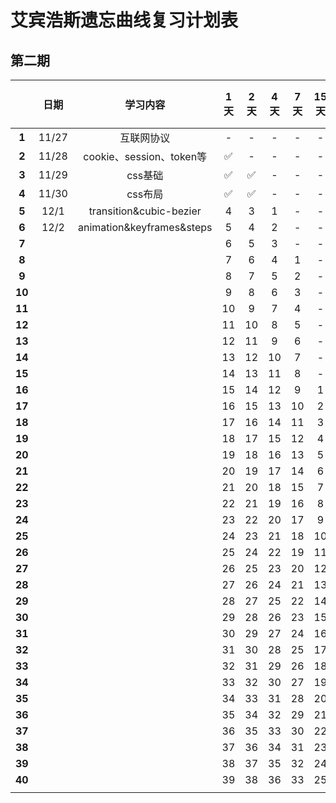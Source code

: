 # 艾宾浩斯遗忘曲线复习计划表

## 第二期

|        | 日期    | 学习内容                      | 1天  | 2天  | 4天  | 7天  | 15天 | 1个月 |
|:------:|:-----:|:-------------------------:|:---:|:---:|:---:|:---:|:---:|:---:|
| **1**  | 11/27 | 互联网协议                     | -   | -   | -   | -   | -   | -   |
| **2**  | 11/28 | cookie、session、token等     | ✅   | -   | -   | -   | -   | -   |
| **3**  | 11/29 | css基础                     | ✅   | ✅   | -   | -   | -   | -   |
| **4**  | 11/30 | css布局                     | ✅   | ✅   | -   | -   | -   | -   |
| **5**  | 12/1  | transition&cubic-bezier   | 4   | 3   | 1   | -   | -   | -   |
| **6**  | 12/2  | animation&keyframes&steps | 5   | 4   | 2   | -   | -   | -   |
| **7**  |       |                           | 6   | 5   | 3   | -   | -   | -   |
| **8**  |       |                           | 7   | 6   | 4   | 1   | -   | -   |
| **9**  |       |                           | 8   | 7   | 5   | 2   | -   | -   |
| **10** |       |                           | 9   | 8   | 6   | 3   | -   | -   |
| **11** |       |                           | 10  | 9   | 7   | 4   | -   | -   |
| **12** |       |                           | 11  | 10  | 8   | 5   | -   | -   |
| **13** |       |                           | 12  | 11  | 9   | 6   | -   | -   |
| **14** |       |                           | 13  | 12  | 10  | 7   | -   | -   |
| **15** |       |                           | 14  | 13  | 11  | 8   | -   | -   |
| **16** |       |                           | 15  | 14  | 12  | 9   | 1   | -   |
| **17** |       |                           | 16  | 15  | 13  | 10  | 2   | -   |
| **18** |       |                           | 17  | 16  | 14  | 11  | 3   | -   |
| **19** |       |                           | 18  | 17  | 15  | 12  | 4   | -   |
| **20** |       |                           | 19  | 18  | 16  | 13  | 5   | -   |
| **21** |       |                           | 20  | 19  | 17  | 14  | 6   | -   |
| **22** |       |                           | 21  | 20  | 18  | 15  | 7   | -   |
| **23** |       |                           | 22  | 21  | 19  | 16  | 8   | -   |
| **24** |       |                           | 23  | 22  | 20  | 17  | 9   | -   |
| **25** |       |                           | 24  | 23  | 21  | 18  | 10  | -   |
| **26** |       |                           | 25  | 24  | 22  | 19  | 11  | -   |
| **27** |       |                           | 26  | 25  | 23  | 20  | 12  | -   |
| **28** |       |                           | 27  | 26  | 24  | 21  | 13  | -   |
| **29** |       |                           | 28  | 27  | 25  | 22  | 14  | -   |
| **30** |       |                           | 29  | 28  | 26  | 23  | 15  | -   |
| **31** |       |                           | 30  | 29  | 27  | 24  | 16  | 1   |
| **32** |       |                           | 31  | 30  | 28  | 25  | 17  | 2   |
| **33** |       |                           | 32  | 31  | 29  | 26  | 18  | 3   |
| **34** |       |                           | 33  | 32  | 30  | 27  | 19  | 4   |
| **35** |       |                           | 34  | 33  | 31  | 28  | 20  | 5   |
| **36** |       |                           | 35  | 34  | 32  | 29  | 21  | 6   |
| **37** |       |                           | 36  | 35  | 33  | 30  | 22  | 7   |
| **38** |       |                           | 37  | 36  | 34  | 31  | 23  | 8   |
| **39** |       |                           | 38  | 37  | 35  | 32  | 24  | 9   |
| **40** |       |                           | 39  | 38  | 36  | 33  | 25  | 10  |
|        |       |                           |     |     |     |     |     |     |
